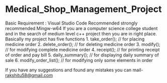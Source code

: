 # Medical_Shop_Management_Project
Basic Requirement :
                    Visual Studio Code Recommended strongly recommended
                    Mingw-w64
  If you are a computer science college student and in the search of medium level c++ project then you are in right place.
  Basically my project has five functions 
     1. take_order();               // for placing medicine order 
     2. delete_order();             // for deleting medicine order
     3. modify();                   // for modifying complete medicine order
     4. receipt();                  // for printing receipt of order and pay bill
     5. daily_summary();  	    // for displaying daily summary of sale
     6. modify_order_list();	    // for modifying only some elements in order
     
  If you have any suggestions and found any mistakes you can mail-
  rakshitu58@gmail.com
